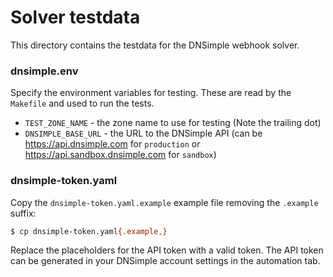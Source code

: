 # Solver testdata

This directory contains the testdata for the DNSimple webhook solver.


### dnsimple.env
Specify the environment variables for testing. These are read by the `Makefile` and used to run the tests.
- `TEST_ZONE_NAME` - the zone name to use for testing (Note the trailing dot)
- `DNSIMPLE_BASE_URL` - the URL to the DNSimple API (can be https://api.dnsimple.com for `production` or https://api.sandbox.dnsimple.com for `sandbox`)


### dnsimple-token.yaml

Copy the `dnsimple-token.yaml.example` example file removing the `.example` suffix:

```bash
$ cp dnsimple-token.yaml{.example,}
```

Replace the placeholders for the API token with a valid token. The API token can be generated in your DNSimple account settings in the automation tab.
